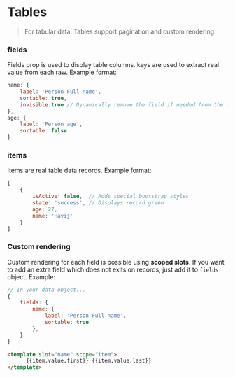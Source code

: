 # Tables

> For tabular data. Tables support pagination and custom rendering.

### fields
Fields prop is used to display table columns.
keys are used to extract real value from each raw.
Example format:
```js
name: {
    label: 'Person Full name',
    sortable: true,
    invisible:true // Dynamically remove the field if needed from the table.
},
age: {
    label: 'Person age',
    sortable: false
}
```

### items
Items are real table data records. Example format:

```js
[
    {
        isActive: false,  // Adds special bootstrap styles
        state: 'success', // Displays record green
        age: 27,
        name: 'Havij'
    }
]
```

### Custom rendering
Custom rendering for each field is possible using **scoped slots**.
If you want to add an extra field which does not exits on records, just add it to `fields` object.  Example:

```js
// In your data object...
{
    fields: {
        name: {
            label: 'Person Full name',
            sortable: true
        },
    }
}
```

```html
<template slot="name" scope="item">
      {{item.value.first}} {{item.value.last}}
</template>
```

